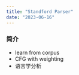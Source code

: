 ```yaml
---
title: "Standford Parser"
date: "2023-06-16"
---
```


### 简介
- learn from corpus
- CFG with weighting
- 语言学分析